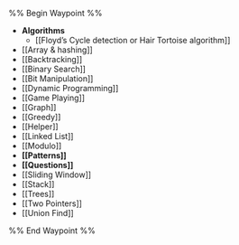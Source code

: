 %% Begin Waypoint %%
- **Algorithms**
	- [[Floyd’s Cycle detection or Hair Tortoise algorithm]]
- [[Array & hashing]]
- [[Backtracking]]
- [[Binary Search]]
- [[Bit Manipulation]]
- [[Dynamic Programming]]
- [[Game Playing]]
- [[Graph]]
- [[Greedy]]
- [[Helper]]
- [[Linked List]]
- [[Modulo]]
- **[[Patterns]]**
- **[[Questions]]**
- [[Sliding Window]]
- [[Stack]]
- [[Trees]]
- [[Two Pointers]]
- [[Union Find]]

%% End Waypoint %%
